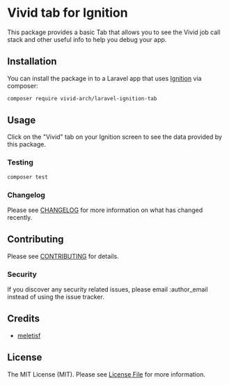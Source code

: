 # Vivid tab for Ignition

This package provides a basic Tab that allows you to see the Vivid job call stack and other useful info to help you debug your app.

## Installation

You can install the package in to a Laravel app that uses [Ignition](https://flareapp.io) via composer:

```bash
composer require vivid-arch/laravel-ignition-tab
```

## Usage

Click on the "Vivid" tab on your Ignition screen to see the data provided by this package.

### Testing

``` bash
composer test
```

### Changelog

Please see [CHANGELOG](CHANGELOG.md) for more information on what has changed recently.

## Contributing

Please see [CONTRIBUTING](CONTRIBUTING.md) for details.

### Security

If you discover any security related issues, please email :author_email instead of using the issue tracker.

## Credits

- [meletisf](https://github.com/meletisf)

## License

The MIT License (MIT). Please see [License File](LICENSE.md) for more information.
